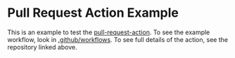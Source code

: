 # Pull Request Action Example

This is an example to test the [pull-request-action](https://github.com/vsoch/pull-request-action). 
To see the example workflow, look in [.github/workflows](.github/workflows).
To see full details of the action, see the repository linked above.
